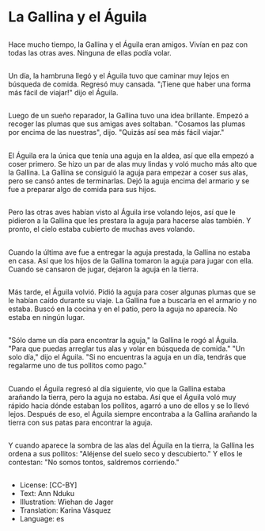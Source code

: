 # La Gallina y el Águila

##
Hace mucho tiempo, la Gallina y el Águila eran amigos. Vivían en paz con todas las otras aves. Ninguna de ellas podía volar.

##
Un día, la hambruna llegó y el Águila tuvo que caminar muy lejos en búsqueda de comida. Regresó muy cansada. "¡Tiene que haber una forma más fácil de viajar!" dijo el Águila.

##
Luego de un sueño reparador, la Gallina tuvo una idea brillante. Empezó a recoger las plumas que sus amigas aves soltaban. "Cosamos las plumas por encima de las nuestras", dijo. "Quizás así sea más fácil viajar."

##
El Águila era la única que tenía una aguja en la aldea, así que ella empezó a coser primero. Se hizo un par de alas muy lindas y voló mucho más alto que la Gallina. La Gallina se consiguió la aguja para empezar a coser sus alas, pero se cansó antes de terminarlas. Dejó la aguja encima del armario y se fue a preparar algo de comida para sus hijos.

##
Pero las otras aves habían visto al Águila irse volando lejos, así que le pidieron a la Gallina que les prestara la aguja para hacerse alas también. Y pronto, el cielo estaba cubierto de muchas aves volando.

##
Cuando la última ave fue a entregar la aguja prestada, la Gallina no estaba en casa. Así que los hijos de la Gallina tomaron la aguja para jugar con ella. Cuando se cansaron de jugar, dejaron la aguja en la tierra.

##
Más tarde, el Águila volvió. Pidió la aguja para coser algunas plumas que se le habían caído durante su viaje. La Gallina fue a buscarla en el armario y no estaba. Buscó en la cocina y en el patio, pero la aguja no aparecía. No estaba en ningún lugar.

##
"Sólo dame un día para encontrar la aguja," la Gallina le rogó al Águila. "Para que puedas arreglar tus alas y volar en búsqueda de comida." "Un solo día," dijo el Águila. "Si no encuentras la aguja en un día, tendrás que regalarme uno de tus pollitos como pago."

##
Cuando el Águila regresó al día siguiente, vio que la Gallina estaba arañando la tierra, pero la aguja no estaba. Así que el Águila voló muy rápido hacia dónde estaban los pollitos, agarró a uno de ellos y se lo llevó lejos. Después de eso, el Águila siempre encontraba a la Gallina arañando la tierra con sus patas para encontrar la aguja.

##
Y cuando aparece la sombra de las alas del Águila en la tierra, la Gallina les ordena a sus pollitos: "Aléjense del suelo seco y descubierto." Y ellos le contestan: "No somos tontos, saldremos corriendo."

##
* License: [CC-BY]
* Text: Ann Nduku
* Illustration: Wiehan de Jager
* Translation: Karina Vásquez
* Language: es
